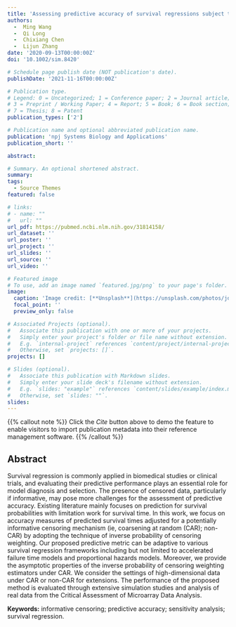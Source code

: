 ```yaml
---
title: 'Assessing predictive accuracy of survival regressions subject to nonindependent censoring'
authors:
  -  Ming Wang
  -  Qi Long
  -  Chixiang Chen
  -  Lijun Zhang
date: '2020-09-13T00:00:00Z'
doi: '10.1002/sim.8420'

# Schedule page publish date (NOT publication's date).
publishDate: '2021-11-16T00:00:00Z'

# Publication type.
# Legend: 0 = Uncategorized; 1 = Conference paper; 2 = Journal article;
# 3 = Preprint / Working Paper; 4 = Report; 5 = Book; 6 = Book section;
# 7 = Thesis; 8 = Patent
publication_types: ['2']

# Publication name and optional abbreviated publication name.
publication: 'npj Systems Biology and Applications'
publication_short: ''

abstract: 

# Summary. An optional shortened abstract.
summary: 
tags:
  - Source Themes
featured: false

# links:
# - name: ""
#   url: ""
url_pdf: https://pubmed.ncbi.nlm.nih.gov/31814158/
url_dataset: ''
url_poster: ''
url_project: ''
url_slides: ''
url_source: ''
url_video: ''

# Featured image
# To use, add an image named `featured.jpg/png` to your page's folder.
image:
  caption: 'Image credit: [**Unsplash**](https://unsplash.com/photos/jdD8gXaTZsc)'
  focal_point: ''
  preview_only: false

# Associated Projects (optional).
#   Associate this publication with one or more of your projects.
#   Simply enter your project's folder or file name without extension.
#   E.g. `internal-project` references `content/project/internal-project/index.md`.
#   Otherwise, set `projects: []`.
projects: []

# Slides (optional).
#   Associate this publication with Markdown slides.
#   Simply enter your slide deck's filename without extension.
#   E.g. `slides: "example"` references `content/slides/example/index.md`.
#   Otherwise, set `slides: ""`.
slides:
---
```


{{% callout note %}}
Click the _Cite_ button above to demo the feature to enable visitors to import publication metadata into their reference management software.
{{% /callout %}}

## Abstract

Survival regression is commonly applied in biomedical studies or clinical trials, and evaluating their predictive performance plays an essential role for model diagnosis and selection. The presence of censored data, particularly if informative, may pose more challenges for the assessment of predictive accuracy. Existing literature mainly focuses on prediction for survival probabilities with limitation work for survival time. In this work, we focus on accuracy measures of predicted survival times adjusted for a potentially informative censoring mechanism (ie, coarsening at random (CAR); non-CAR) by adopting the technique of inverse probability of censoring weighting. Our proposed predictive metric can be adaptive to various survival regression frameworks including but not limited to accelerated failure time models and proportional hazards models. Moreover, we provide the asymptotic properties of the inverse probability of censoring weighting estimators under CAR. We consider the settings of high-dimensional data under CAR or non-CAR for extensions. The performance of the proposed method is evaluated through extensive simulation studies and analysis of real data from the Critical Assessment of Microarray Data Analysis.

**Keywords:** informative censoring; predictive accuracy; sensitivity analysis; survival regression.
